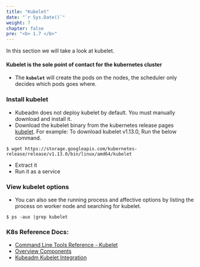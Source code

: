 ```yaml
---
title: "Kubelet"
date: "`r Sys.Date()`"
weight: 7
chapter: false
pre: "<b> 1.7 </b>"
---
```


In this section we will take a look at kubelet.

#### Kubelet is the sole point of contact for the kubernetes cluster
- The **`kubelet`** will create the pods on the nodes, the scheduler only decides which pods goes where.

### Install kubelet
- Kubeadm does not deploy kubelet by default. You must manually download and install it.
- Download the kubelet binary from the kubernetes release pages [kubelet](https://storage.googleapis.com/kubernetes-release/release/v1.13.0/bin/linux/amd64/kubelet). For example: To download kubelet v1.13.0, Run the below command.
```
$ wget https://storage.googleapis.com/kubernetes-release/release/v1.13.0/bin/linux/amd64/kubelet
```
- Extract it
- Run it as a service

### View kubelet options
- You can also see the running process and affective options by listing the process on worker node and searching for kubelet.
``` 
$ ps -aux |grep kubelet
```

### K8s Reference Docs:

- [Command Line Tools Reference - Kubelet](https://kubernetes.io/docs/reference/command-line-tools-reference/kubelet/)
- [Overview Components](https://kubernetes.io/docs/concepts/overview/components/)
- [Kubeadm Kubelet Integration](https://kubernetes.io/docs/setup/production-environment/tools/kubeadm/kubelet-integration/)